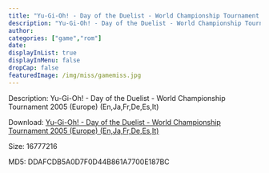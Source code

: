 ```yaml
---
title: "Yu-Gi-Oh! - Day of the Duelist - World Championship Tournament 2005 (Europe) (En,Ja,Fr,De,Es,It)"
description: "Yu-Gi-Oh! - Day of the Duelist - World Championship Tournament 2005 (Europe) (En,Ja,Fr,De,Es,It)"
author: 
categories: ["game","rom"]
date: 
displayInList: true
displayInMenu: false
dropCap: false
featuredImage: /img/miss/gamemiss.jpg
---
```


Description: Yu-Gi-Oh! - Day of the Duelist - World Championship Tournament 2005 (Europe) (En,Ja,Fr,De,Es,It)

Download: <a style="text-decoration:underline;" href="https://mega.nz/#!KfYQEIbI!q6tZNKDiFAQicCBHM2e_p3HzUvWCTDVXT9jAlte1P2A" target = "_blank" rel = "nofollow" > Yu-Gi-Oh! - Day of the Duelist - World Championship Tournament 2005 (Europe) (En,Ja,Fr,De,Es,It)</a>

Size: 16777216

MD5: DDAFCDB5A0D7F0D44B861A7700E187BC

